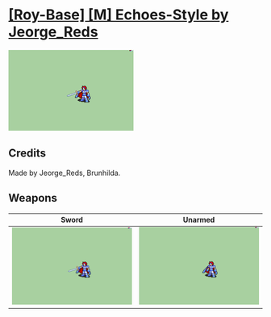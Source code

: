 # [\[Roy-Base\] \[M\] Echoes-Style by Jeorge_Reds](./)

<img src="./1.%20Sword/Sword_000.png" alt="[Roy-Base] [M] Echoes-Style by Jeorge_Reds standing" />

## Credits

Made by Jeorge_Reds, Brunhilda.

## Weapons


|Sword |Unarmed |
|  :---: | :---: |
| <img alt="Sword animation" src="./1.%20Sword/Sword.gif" /> | <img alt="Unarmed animation" src="./8.%20Unarmed/Unarmed.gif" /> |
